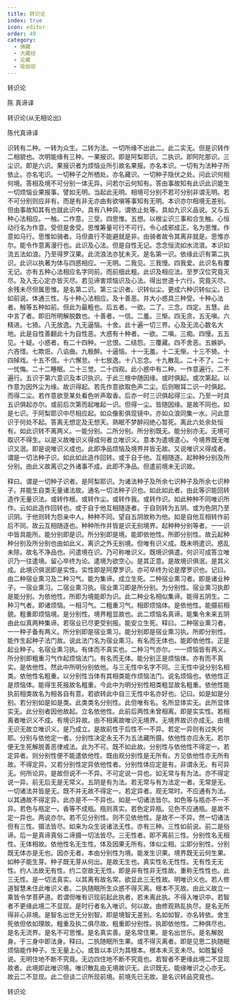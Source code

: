 ```yaml
---
title: 转识论
index: true
icon: editor
order: 49
category:
  - 佛藏
  - 大藏经
  - 论藏
  - 瑜伽部
---
```


  转识论  

陈 真谛译  

转识论(从无相论出)  

陈代真谛译  

识转有二种。一转为众生。二转为法。一切所缘不出此二。此二实无。但是识转作二相貌也。次明能缘有三种。一果报识。即是阿梨耶识。二执识。即阿陀那识。三尘识。即是六识。果报识者为烦恼业所引故名果报。亦名本识。一切有为法种子所依止。亦名宅识。一切种子之所栖处。亦名藏识。一切种子隐伏之处。问此识何相何境。答相及境不可分别一体无异。问若尔云何知有。答由事故知有此识此识能生一切烦恼业果报事。譬如无明。当起此无明。相境可分别不若可分别非谓无明。若不可分别则应非有。而是有非无亦由有欲嗔等事知有无明。本识亦尔相境无差别。但由事故知其有也就此识中。具有八种异。谓依止处等。具如九识义品说。又与五种心法相应。一触。二作意。三受。四思惟。五想。以根尘识三事和合生触。心恒动行名为作意。受但是舍受。思惟筹量可行不可行。令心成邪成正。名为思惟。作意如马行。思惟如骑者。马但直行不能避就是非。由骑者故令其离非就是。思惟亦尔。能令作意离漫行也。此识及心法。但是自性无记。念念恒流如水流浪。本识如流五法如浪。乃至得罗汉果。此流浪法亦犹未灭。是名第一识。依缘此识有第二执识。此识以执著为体与四惑相应。一无明。二我见。三我慢。四我爱。此识名有覆无记。亦有五种心法相应名字同前。而前细此粗。此识及相应法。至罗汉位究竟灭尽。及入无心定亦皆灭尽。若见谛害烦恼识及心法。得出世道十六行。究竟灭尽。余残未尽但属思惟。是名第二识。第三尘识者。识转似尘。更成六种识转似尘。已如前说。体通三性。与十种心法相应。及十善恶。并大小惑具三种受。十种心法者。触等五种如前。但此为最粗也。后五者。一欲。二了。三念。四定。五慧。此中言了者。即旧所明解脱数也。十善者。一信。二羞。三惭。四无贪。五无嗔。六精进。七猗。八无放逸。九无逼恼。十舍。此十遍一切三界。心及无流心数名大地。此是自性善翻此十为自性恶。大惑有十种者。一欲。二嗔。三痴。四慢。五五见。十疑。小惑者。有二十四种。一忿恨。二结怨。三覆藏。四不舍恶。五嫉妒。六吝惜。七欺诳。八谄曲。九极醉。十逼恼。十一无羞。十二无惭。十三不猗。十四掉戏。十五不信。十六懈怠。十七放逸。十八忘念。十九散乱。二十不了。二十一忧悔。二十二睡眠。二十三觉。二十四观。此小惑中有二种。一作意遍行。二不遍行。五识于第六意识及本识执识。于此三根中随因缘。或时俱起。或次第起。以作意为因外尘为缘。故识得起。若先作意欲取色声二尘。后则眼耳二识一时俱起。而得二尘。若作意欲至某处看色听声取香。后亦一时三识俱起得三尘。乃至一时具五识俱起亦尔。或前后次第而起唯起一识。但得一尘。皆随因缘。是故不同也。如是七识。于阿梨耶识中尽相应起。如众像影俱现镜中。亦如众浪同集一水。问此意识于何处不起。答离无想定及无想天。熟眠不梦醉闷绝心暂死。离此六处余处恒有。如此识转不离两义。一能分别。二所分别。所分别既无。能分别亦无。无境可取识不得生。以是义故唯识义得成何者立唯识义。意本为遣境遣心。今境界既无唯识又泯。即是说唯识义成也。此即净品烦恼及境界并皆无故。又说唯识义得成者。谓是一切法种子识。如此如此造作回转。或于自于他。互相随逐。起种种分别及所分别。由此义故离识之外诸事不成。此即不净品。但遣前境未无识故。  

释曰。谓是一切种子识者。是阿梨耶识。为诸法种子及所余七识种子及所余七识种子。并能生自类无量诸法故。通名一切法种子识也。如此如此者。由此等识能回转造作无量识法。或转作根。或转作尘。或转作我。或转作识。如此种种不同唯识所作。云如此造作回转也。或于自于他互相随逐者。于自则转为五阴。或为色阴乃至识阴。于他则转为怨亲中人。种种不同。望自五阴故称为他。如是自他互相转作前后不同。故云互相随逐也。种种所作并皆是识无别境界。起种种分别等者。一一识中皆具能所。能分别即是识。所分别即是境。能即依他性。所即分别性。故云起种种分别及所分别也由如此义。离识之外无别境。但唯有识义成。既未明遣识。惑乱未除。故名不净品也。问遣境在识。乃可称唯识义。既境识俱遣。何识可成答立唯识乃一往遣境。留心卒终为论。遣境为欲空心。是其正意。是故境识俱泯。是其义成。此境识俱泯即是实性。实性即是阿摩罗识。亦可卒终为论是摩罗识也。记曰。由二种宿业熏习及二种习气。能为集谛。成立生死。二种宿业熏习者。即是诸业种子。一宿业熏习。二宿业熏习执。宿业熏习即是所分别。为分别性。宿业熏习执即是能分别。为依他性。所即为境能即为识。此二种业名相似集谛。能得五阴生。二种习气者。即诸烦恼。一相习气。二粗重习气。相即烦恼体。是依他性。能摄前相貌。粗重即烦恼境。是分别性。境界粗显故也。此二烦恼名真谛。能集令未来五阴由此似真两种集谛。若宿业已尽更受别报。能安立生死。释曰。二种宿业熏习者。一一种子备有两义。所分别即是宿业熏习。能分别即是宿业熏习执。所即分别性。能作生起种子法门故。说此法门名为宿业熏习。有名而无体也。能即依他性。正是起业种子。名宿业熏习执。有体而不真实也。二种习气亦尔。一一烦恼皆有两义。所分别即粗重习气作起烦恼法门。有名而无体。能分别正是烦恼体。亦有而不真实。是依他性。然此中所明分别依他。与三无性中名字不同。三无性中说分别名相类。依他性名粗重。以分别性当体有其相类能作烦恼法门。说名烦恼也。依他性正是烦恼体。能得生死报故名粗重。今此中为明分别性相类粗显故名粗重。依他性能执前相类故名为相各自有意。若欲转此中自三无性中名亦好也。记曰。如是如是分别。若分别如是如是类。此类类名分别性。此但唯有名。名所显体实无。此所显体实无。此分别者因他故起。立名依他性。此前后两性未曾相离。即是实实性。若相离者唯识义不成。有境识异故。由不相离故唯识无境界。无境界故识亦成无。由境无识无故立唯识义。是乃成立。是故前性于后性不一不异。若定一异则有过失何耶。分别与依他定一者。分别性决定永无不为五法藏所摄。依他性亦应永无。若尔便无生死解脱善恶律戒法。此为不可。既不如此故。分别性与依他性不得定一。若定异者。则分别性便不能遣依他性。既由观分别性是无所有。方见依他性亦无所有故。不得定异。又若分别性定异依他性者。分别性体应定是有。非谓永无。有可异无。何所论异。是故但说不一不异。不可定说一异也。如无常与有为法。亦不得定说一异。前无后无是无常义。五阴是有为法。若无常与有为法定一者。无常是无。一切诸法并皆是无。既不并无故不得定一。若定异者。观无常时。不应通有为法。以其通故不得定异。此亦是不一不异也。如是一切诸法皆尔。如色等与瓶亦不一不异。若色与瓶定一。香等不成瓶。瓶则真实。若色定异瓶。见色不应通瓶。是故不定一异也。两说亦尔。若不见分别性。则不见依他性。是故不一不异。然一切诸法但有三性。摄法皆尽。如来为众生说诸法无性。亦有三种。三性如前说。前二是俗谛。后一是真谛真俗二谛摄一切法皆尽。三无性者。即不离前三性。分别性名无相性。无体相故。依他性名无生性。体及因果无所有。体似尘相。尘即分别性。分别既无体亦是无也。因亦无者。本由分别性为境。能发生识果。境界既无云何生果。如种子能生芽。种子既无芽从何出。是故无生也。真实性名无性性。无有性无无性。约人法故无有性。约二空故无无性。即是非有性非无性故。重称无性性也。此三无性。是一切法真实。以其离有故名常。欲显此三无性故。明唯识义也。若人修道智慧未住此唯识义者。二执随眠所生众惑不得灭离。根本不灭故。由此义故立一乘皆令学菩萨道。若谓但唯有识现前起此执者。若未离此执。不得入唯识中。若智者不更缘此境二不显现。是时行者名入唯识。何以故。由修观熟乱执尽。是名无所得非心非境。是智名出世无分别智。即是境智无差别。名如如智。亦名转依。舍生死依但依如理故。粗重及执二俱尽故。粗重即分别性。执即依他性。二种俱尽也。是名无流界。是名不可思惟。是名真实善。是名常住果。是名出世乐。是名解脱身。于三身中即法身。释曰。二执随眠所生果。或不得灭离者。即是见思二执随眠烦恼能作种子。生无量上心。或皆以本识为其根本。根本未灭支未尽。如胜鬘经说。无明住地不断不究竟。无边四住地不断不究竟也。若智者不更缘此境二不显现故者。此境即此唯识境。唯识散乱由无境故识无。此识既无。能缘唯识之心亦无。故云二不显现。此二但谈二识所现前境。前境先已无故。是名识转品究竟也。  

转识论  
